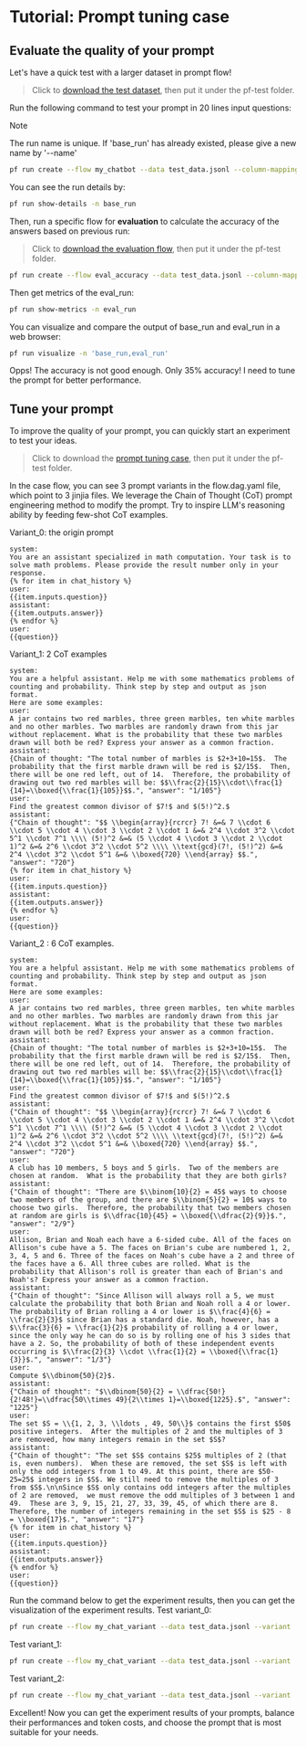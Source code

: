# Tutorial: Prompt tuning case

## Evaluate the quality of your prompt
Let's have a quick test with a larger dataset in prompt flow! 

> Click to [download the test dataset](./tune-your-prompt-samples/test_data.jsonl), then put it under the pf-test folder.

Run the following command to test your prompt in 20 lines input questions:
> [!Note]
> The run name is unique. If 'base_run' has already existed, please give a new name by '--name' 

```sh
pf run create --flow my_chatbot --data test_data.jsonl --column-mapping question='${data.question}' chat_history=[] --name base_run --stream
```

You can see the run details by:
```sh
pf run show-details -n base_run
```

Then, run a specific flow for **evaluation** to calculate the accuracy of the answers based on previous run:

> Click to [download the evaluation flow](./src/eval_accuracy.zip), then put it under the pf-test folder.

```sh
pf run create --flow eval_accuracy --data test_data.jsonl --column-mapping groundtruth='${data.answer}' prediction='${run.outputs.answer}' --run base_run --name eval_run --stream
```

Then get metrics of the eval_run:
```sh
pf run show-metrics -n eval_run
```

You can visualize and compare the output of base_run and eval_run in a web browser:

```sh
pf run visualize -n 'base_run,eval_run'
```


Opps! The accuracy is not good enough. Only 35% accuracy! I need to tune the prompt for better performance.

## Tune your prompt 

To improve the quality of your prompt, you can quickly start an experiment to test your ideas.

> Click to download the [prompt tuning case](./src/my_chat_variant.zip), then put it under the pf-test folder.

In the case flow, you can see 3 prompt variants in the flow.dag.yaml file, which point to 3 jinjia files. We leverage the Chain of Thought (CoT) prompt engineering method to modify the prompt. Try to inspire LLM's reasoning ability by feeding few-shot CoT examples.

Variant_0: the origin prompt
```
system:
You are an assistant specialized in math computation. Your task is to solve math problems. Please provide the result number only in your response.
{% for item in chat_history %}
user:
{{item.inputs.question}}
assistant:
{{item.outputs.answer}}
{% endfor %}
user:
{{question}}
```

Variant_1: 2 CoT examples
```
system:
You are a helpful assistant. Help me with some mathematics problems of counting and probability. Think step by step and output as json format.
Here are some examples:
user:
A jar contains two red marbles, three green marbles, ten white marbles and no other marbles. Two marbles are randomly drawn from this jar without replacement. What is the probability that these two marbles drawn will both be red? Express your answer as a common fraction.
assistant:
{Chain of thought: "The total number of marbles is $2+3+10=15$.  The probability that the first marble drawn will be red is $2/15$.  Then, there will be one red left, out of 14.  Therefore, the probability of drawing out two red marbles will be: $$\\frac{2}{15}\\cdot\\frac{1}{14}=\\boxed{\\frac{1}{105}}$$.", "answer": "1/105"}
user:
Find the greatest common divisor of $7!$ and $(5!)^2.$
assistant:
{"Chain of thought": "$$ \\begin{array}{rcrcr} 7! &=& 7 \\cdot 6 \\cdot 5 \\cdot 4 \\cdot 3 \\cdot 2 \\cdot 1 &=& 2^4 \\cdot 3^2 \\cdot 5^1 \\cdot 7^1 \\\\ (5!)^2 &=& (5 \\cdot 4 \\cdot 3 \\cdot 2 \\cdot 1)^2 &=& 2^6 \\cdot 3^2 \\cdot 5^2 \\\\ \\text{gcd}(7!, (5!)^2) &=& 2^4 \\cdot 3^2 \\cdot 5^1 &=& \\boxed{720} \\end{array} $$.", "answer": "720"}
{% for item in chat_history %}
user:
{{item.inputs.question}}
assistant:
{{item.outputs.answer}}
{% endfor %}
user:
{{question}}
```

Variant_2 : 6 CoT examples.
```
system:
You are a helpful assistant. Help me with some mathematics problems of counting and probability. Think step by step and output as json format.
Here are some examples:
user:
A jar contains two red marbles, three green marbles, ten white marbles and no other marbles. Two marbles are randomly drawn from this jar without replacement. What is the probability that these two marbles drawn will both be red? Express your answer as a common fraction.
assistant:
{Chain of thought: "The total number of marbles is $2+3+10=15$.  The probability that the first marble drawn will be red is $2/15$.  Then, there will be one red left, out of 14.  Therefore, the probability of drawing out two red marbles will be: $$\\frac{2}{15}\\cdot\\frac{1}{14}=\\boxed{\\frac{1}{105}}$$.", "answer": "1/105"}
user:
Find the greatest common divisor of $7!$ and $(5!)^2.$
assistant:
{"Chain of thought": "$$ \\begin{array}{rcrcr} 7! &=& 7 \\cdot 6 \\cdot 5 \\cdot 4 \\cdot 3 \\cdot 2 \\cdot 1 &=& 2^4 \\cdot 3^2 \\cdot 5^1 \\cdot 7^1 \\\\ (5!)^2 &=& (5 \\cdot 4 \\cdot 3 \\cdot 2 \\cdot 1)^2 &=& 2^6 \\cdot 3^2 \\cdot 5^2 \\\\ \\text{gcd}(7!, (5!)^2) &=& 2^4 \\cdot 3^2 \\cdot 5^1 &=& \\boxed{720} \\end{array} $$.", "answer": "720"}
user:
A club has 10 members, 5 boys and 5 girls.  Two of the members are chosen at random.  What is the probability that they are both girls?
assistant:
{"Chain of thought": "There are $\\binom{10}{2} = 45$ ways to choose two members of the group, and there are $\\binom{5}{2} = 10$ ways to choose two girls.  Therefore, the probability that two members chosen at random are girls is $\\dfrac{10}{45} = \\boxed{\\dfrac{2}{9}}$.", "answer": "2/9"}
user:
Allison, Brian and Noah each have a 6-sided cube. All of the faces on Allison's cube have a 5. The faces on Brian's cube are numbered 1, 2, 3, 4, 5 and 6. Three of the faces on Noah's cube have a 2 and three of the faces have a 6. All three cubes are rolled. What is the probability that Allison's roll is greater than each of Brian's and Noah's? Express your answer as a common fraction.
assistant:
{"Chain of thought": "Since Allison will always roll a 5, we must calculate the probability that both Brian and Noah roll a 4 or lower. The probability of Brian rolling a 4 or lower is $\\frac{4}{6} = \\frac{2}{3}$ since Brian has a standard die. Noah, however, has a $\\frac{3}{6} = \\frac{1}{2}$ probability of rolling a 4 or lower, since the only way he can do so is by rolling one of his 3 sides that have a 2. So, the probability of both of these independent events occurring is $\\frac{2}{3} \\cdot \\frac{1}{2} = \\boxed{\\frac{1}{3}}$.", "answer": "1/3"}
user:
Compute $\\dbinom{50}{2}$.
assistant:
{"Chain of thought": "$\\dbinom{50}{2} = \\dfrac{50!}{2!48!}=\\dfrac{50\\times 49}{2\\times 1}=\\boxed{1225}.$", "answer": "1225"}
user:
The set $S = \\{1, 2, 3, \\ldots , 49, 50\\}$ contains the first $50$ positive integers.  After the multiples of 2 and the multiples of 3 are removed, how many integers remain in the set $S$?
assistant:
{"Chain of thought": "The set $S$ contains $25$ multiples of 2 (that is, even numbers).  When these are removed, the set $S$ is left with only the odd integers from 1 to 49. At this point, there are $50-25=25$ integers in $S$. We still need to remove the multiples of 3 from $S$.\n\nSince $S$ only contains odd integers after the multiples of 2 are removed,  we must remove the odd multiples of 3 between 1 and 49.  These are 3, 9, 15, 21, 27, 33, 39, 45, of which there are 8.  Therefore, the number of integers remaining in the set $S$ is $25 - 8 = \\boxed{17}$.", "answer": "17"}
{% for item in chat_history %}
user:
{{item.inputs.question}}
assistant:
{{item.outputs.answer}}
{% endfor %}
user:
{{question}}
```

Run the command below to get the experiment results, then you can get the visualization of the experiment results.
Test variant_0:
```sh
pf run create --flow my_chat_variant --data test_data.jsonl --variant '${chat.variant_0}' --stream --name my_first_variant_run
```
Test variant_1:
```sh
pf run create --flow my_chat_variant --data test_data.jsonl --variant '${chat.variant_1}' --stream --name my_first_variant_run
```
Test variant_2:
```sh
pf run create --flow my_chat_variant --data test_data.jsonl --variant '${chat.variant_2}' --stream --name my_first_variant_run
```

Excellent! Now you can get the experiment results of your prompts, balance their performances and token costs, and choose the prompt that is most suitable for your needs.